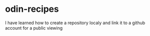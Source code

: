 # odin-recipes

I have learned how to create a repository localy and link it to a github account for a public viewing